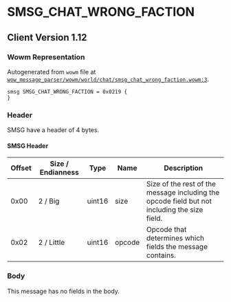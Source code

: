 # SMSG_CHAT_WRONG_FACTION

## Client Version 1.12

### Wowm Representation

Autogenerated from `wowm` file at [`wow_message_parser/wowm/world/chat/smsg_chat_wrong_faction.wowm:3`](https://github.com/gtker/wow_messages/tree/main/wow_message_parser/wowm/world/chat/smsg_chat_wrong_faction.wowm#L3).
```rust,ignore
smsg SMSG_CHAT_WRONG_FACTION = 0x0219 {
}
```
### Header

SMSG have a header of 4 bytes.

#### SMSG Header

| Offset | Size / Endianness | Type   | Name   | Description |
| ------ | ----------------- | ------ | ------ | ----------- |
| 0x00   | 2 / Big           | uint16 | size   | Size of the rest of the message including the opcode field but not including the size field.|
| 0x02   | 2 / Little        | uint16 | opcode | Opcode that determines which fields the message contains.|

### Body

This message has no fields in the body.

